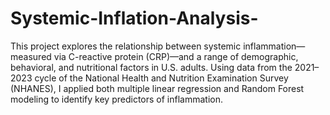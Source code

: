 # Systemic-Inflation-Analysis-

This project explores the relationship between systemic inflammation—measured via C-reactive protein (CRP)—and a range of demographic, behavioral, and nutritional factors in U.S. adults. Using data from the 2021–2023 cycle of the National Health and Nutrition Examination Survey (NHANES), I applied both multiple linear regression and Random Forest modeling to identify key predictors of inflammation.
